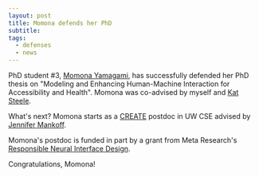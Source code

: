 ```yaml
---
layout: post
title: Momona defends her PhD
subtitle: 
tags:
  - defenses
  - news
---
```


PhD student #3, [Momona Yamagami](https://momona-yamagami.github.io/), has successfully defended her PhD thesis on "Modeling and Enhancing Human-Machine Interaction for Accessibility and Health".  Momona was co-advised by myself and [Kat Steele](https://steelelab.me.uw.edu/team_member/kat-m-steele/).

What's next?  Momona starts as a [CREATE](https://create.uw.edu/) postdoc in UW CSE advised by [Jennifer Mankoff](https://make4all.org/portfolio/jennifer-mankoff/).

Momona's postdoc is funded in part by a grant from Meta Research's [Responsible Neural Interface Design](https://research.facebook.com/blog/2021/09/announcing-the-winners-of-the-2021-engineering-approaches-to-responsible-neural-interface-design-request-for-proposals/).

Congratulations, Momona!

